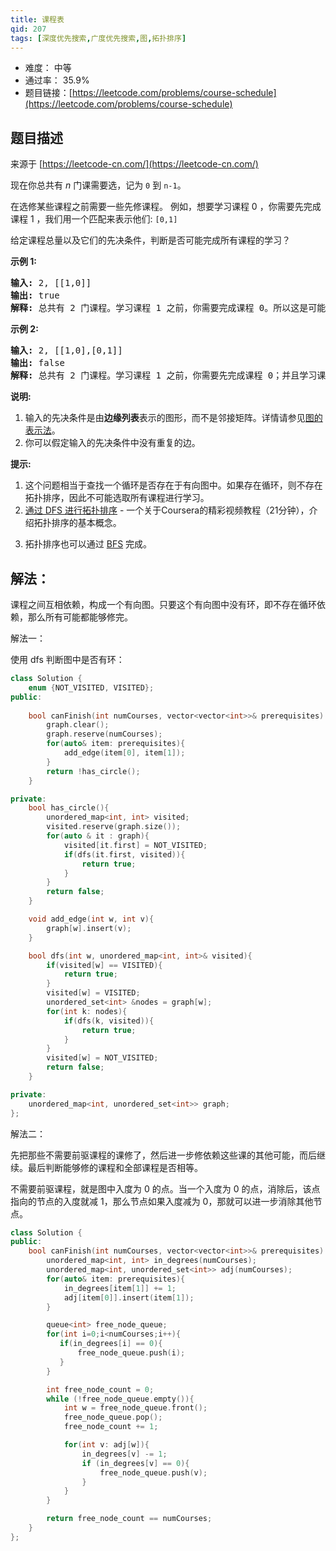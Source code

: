 ```yaml
---
title: 课程表
qid: 207
tags: [深度优先搜索,广度优先搜索,图,拓扑排序]
---
```



- 难度： 中等
- 通过率： 35.9%
- 题目链接：[https://leetcode.com/problems/course-schedule](https://leetcode.com/problems/course-schedule)


## 题目描述

来源于 [https://leetcode-cn.com/](https://leetcode-cn.com/)

<p>现在你总共有 <em>n</em> 门课需要选，记为&nbsp;<code>0</code>&nbsp;到&nbsp;<code>n-1</code>。</p>

<p>在选修某些课程之前需要一些先修课程。&nbsp;例如，想要学习课程 0 ，你需要先完成课程 1 ，我们用一个匹配来表示他们: <code>[0,1]</code></p>

<p>给定课程总量以及它们的先决条件，判断是否可能完成所有课程的学习？</p>

<p><strong>示例 1:</strong></p>

<pre><strong>输入:</strong> 2, [[1,0]] 
<strong>输出: </strong>true
<strong>解释:</strong>&nbsp;总共有 2 门课程。学习课程 1 之前，你需要完成课程 0。所以这是可能的。</pre>

<p><strong>示例 2:</strong></p>

<pre><strong>输入:</strong> 2, [[1,0],[0,1]]
<strong>输出: </strong>false
<strong>解释:</strong>&nbsp;总共有 2 门课程。学习课程 1 之前，你需要先完成​课程 0；并且学习课程 0 之前，你还应先完成课程 1。这是不可能的。</pre>

<p><strong>说明:</strong></p>

<ol>
	<li>输入的先决条件是由<strong>边缘列表</strong>表示的图形，而不是邻接矩阵。详情请参见<a href="http://blog.csdn.net/woaidapaopao/article/details/51732947" target="_blank">图的表示法</a>。</li>
	<li>你可以假定输入的先决条件中没有重复的边。</li>
</ol>

<p><strong>提示:</strong></p>

<ol>
	<li>这个问题相当于查找一个循环是否存在于有向图中。如果存在循环，则不存在拓扑排序，因此不可能选取所有课程进行学习。</li>
	<li><a href="https://www.coursera.org/specializations/algorithms" target="_blank">通过 DFS 进行拓扑排序</a> - 一个关于Coursera的精彩视频教程（21分钟），介绍拓扑排序的基本概念。</li>
	<li>
	<p>拓扑排序也可以通过&nbsp;<a href="https://baike.baidu.com/item/%E5%AE%BD%E5%BA%A6%E4%BC%98%E5%85%88%E6%90%9C%E7%B4%A2/5224802?fr=aladdin&amp;fromid=2148012&amp;fromtitle=%E5%B9%BF%E5%BA%A6%E4%BC%98%E5%85%88%E6%90%9C%E7%B4%A2" target="_blank">BFS</a>&nbsp;完成。</p>
	</li>
</ol>


## 解法：

课程之间互相依赖，构成一个有向图。只要这个有向图中没有环，即不存在循环依赖，那么所有可能都能够修完。

解法一：

使用 dfs 判断图中是否有环：

```cpp
class Solution {
    enum {NOT_VISITED, VISITED};
public:
    
    bool canFinish(int numCourses, vector<vector<int>>& prerequisites) {
        graph.clear();
        graph.reserve(numCourses);
        for(auto& item: prerequisites){
            add_edge(item[0], item[1]);
        }
        return !has_circle();
    }

private:
    bool has_circle(){
        unordered_map<int, int> visited;
        visited.reserve(graph.size());
        for(auto & it : graph){
            visited[it.first] = NOT_VISITED;
            if(dfs(it.first, visited)){
                return true;
            }
        }
        return false;
    }

    void add_edge(int w, int v){
        graph[w].insert(v);
    }

    bool dfs(int w, unordered_map<int, int>& visited){
        if(visited[w] == VISITED){
            return true;
        }
        visited[w] = VISITED;
        unordered_set<int> &nodes = graph[w];
        for(int k: nodes){
            if(dfs(k, visited)){
                return true;
            }
        }
        visited[w] = NOT_VISITED;
        return false;
    }

private:
    unordered_map<int, unordered_set<int>> graph;
};
```

解法二：

先把那些不需要前驱课程的课修了，然后进一步修依赖这些课的其他可能，而后继续。最后判断能够修的课程和全部课程是否相等。

不需要前驱课程，就是图中入度为 0 的点。当一个入度为 0 的点，消除后，该点指向的节点的入度就减 1，那么节点如果入度减为 0，那就可以进一步消除其他节点。

```cpp
class Solution {
public:
    bool canFinish(int numCourses, vector<vector<int>>& prerequisites) {
        unordered_map<int, int> in_degrees(numCourses);
        unordered_map<int, unordered_set<int>> adj(numCourses);
        for(auto& item: prerequisites){
            in_degrees[item[1]] += 1;
            adj[item[0]].insert(item[1]);
        }

        queue<int> free_node_queue;
        for(int i=0;i<numCourses;i++){
           if(in_degrees[i] == 0){
               free_node_queue.push(i);
           }
        }

        int free_node_count = 0;
        while (!free_node_queue.empty()){
            int w = free_node_queue.front();
            free_node_queue.pop();
            free_node_count += 1;

            for(int v: adj[w]){
                in_degrees[v] -= 1;
                if (in_degrees[v] == 0){
                    free_node_queue.push(v);
                }
            }
        }

        return free_node_count == numCourses;
    }
};
```